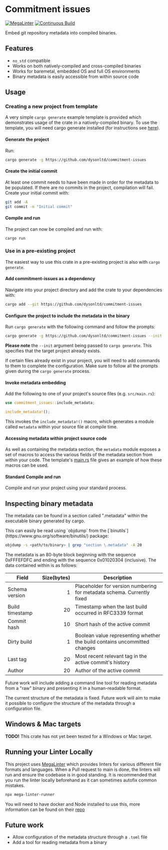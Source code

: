 # Commitment issues

[![MegaLinter](https://github.com/dysonltd/commitment-issues/actions/workflows/mega-linter.yaml/badge.svg)](https://github.com/dysonltd/commitment-issues/actions/workflows/mega-linter.yaml) [![Continuous Build](https://github.com/dysonltd/commitment-issues/actions/workflows/continuous-build.yaml/badge.svg)](https://github.com/dysonltd/commitment-issues/actions/workflows/continuous-build.yaml)

Embed git repository metadata into compiled binaries.

## Features
- `no_std` compatible
- Works on both natively-compiled and cross-compiled binaries
- Works for baremetal, embedded OS and full OS environments
- Binary metadata is easily accessible from within source code

## Usage

### Creating a new project from template

A very simple `cargo generate` example template is provided which demonstrates usage of the crate in a natively-compiled binary.
To use the template, you will need cargo generate installed (for instructions see [here](https://github.com/cargo-generate/cargo-generate/tree/main)).

#### Generate the project

Run:

```sh
cargo generate -g https://github.com/dysonltd/commitment-issues
```

#### Create the initial commit

At least one commit needs to have been made in order for the metadata to be populated.
If there are no commits in the project, compilation will fail.
Create your initial commit with:

```sh
git add -A
git commit -m "Initial commit"
```

#### Compile and run

The project can now be compiled and run with:

```sh
cargo run
```

### Use in a pre-existing project

The easiest way to use this crate in a pre-existing project is also with `cargo generate`.

#### Add commitment-issues as a dependency

Navigate into your project directory and add the crate to your dependencies with:

```sh
cargo add --git https://github.com/dysonltd/commitment-issues
```

#### Configure the project to include the metadata in the binary

Run `cargo generate` with the following command and follow the prompts:

```sh
cargo generate -g https://github.com/dysonltd/commitment-issues --init
```

**Please note** the `--init` argument being passed to `cargo generate`. This specifies that the target project already exists.

If certain files already exist in your project, you will need to add commands to them to complete the configuration.
Make sure to follow all the prompts given during the `cargo generate` process.

#### Invoke metadata embedding

Add the following to one of your project's source files (e.g. `src/main.rs`):

```rust
use commitment_issues::include_metadata;

include_metadata!();
```

This invokes the `include_metadata!()` macro, which generates a module called `metadata` within your source file at compile time.

#### Accessing metadata within project source code

As well as containing the metadata section, the `metadata` module exposes a set of macros to access the various fields of the metadata section from within your code.
The template's [main.rs](https://github.com/dysonltd/commitment-issues/blob/main/template/src/main.rs) file gives an example of how these macros can be used.

#### Standard Compile and run

Compile and run your project using your standard process.

## Inspecting binary metadata

The metadata can be found in a section called ".metadata" within the executable binary generated by cargo.
<!-- markdown-link-check-disable-line --> This can easily be read using `objdump` from the [`binutils`](https://www.gnu.org/software/binutils/) package:

```sh
objdump -s <path/to/binary> | grep "section \.metadata" -A 20
```

The metadata is an 80-byte block beginning with the sequence 0xFFFEFDFC and ending with the sequence 0x01020304 (inclusive).
The data contained within is as follows:

| Field | Size(bytes) | Description |
| --- | ---: | --- |
| Schema version | 1 | Placeholder for version numbering for metadata schema. Currently fixed |
| Build timestamp | 20 | Timestamp when the last build occurred in RFC3339 format |
| Commit hash | 10 | Short hash of the active commit |
| Dirty build | 1 | Boolean value representing whether the build contains uncommitted changes |
| Last tag | 20 | Most recent relevant tag in the active commit's history |
| Author | 20 | Author of the active commit |

Future work will include adding a command line tool for reading metadata from a "raw" binary and presenting it in a human-readable format.

The current structure of the metadata is fixed.
Future work will aim to make it possible to configure the structure of the metadata through a configuration file.

## Windows & Mac targets

**TODO!** This crate has not yet been tested for a Windows or Mac target.

## Running your Linter Locally

This project uses [MegaLinter](https://github.com/oxsecurity/megalinter) which provides linters for various different file formats and languages. When a Pull request to main is done, the linters will run and ensure the codebase is in good standing. It is recommended that you run the linter locally beforehand as it can sometimes autofix common mistakes.

```bash
npx mega-linter-runner
```

You will need to have docker and Node installed to use this, more information can be found on their [repo](https://github.com/oxsecurity/megalinter)

## Future work

- Allow configuration of the metadata structure through a `.toml` file
- Add a tool for reading metadata from a binary
